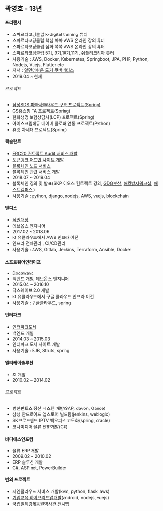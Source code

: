## 곽영호 - 13년

#### 프리랜서
- 스파르타코딩클럽 k-digital training 튜터
- 스파르타코딩클럽 핵심 쏙쏙 AWS 온라인 강의 튜터
- 스파르타코딩클럽 심화 쏙쏙 AWS 온라인 강의 튜터
- [스파르타코딩클럽 5기, 9기,10기,11기, 쉬플리코리아 튜터](https://spartacodingclub.kr)
- 사용기술 : AWS, Docker, Kubernetes, Springboot, JPA, PHP, Python, Nodejs, Vuejs, Flutter etc
- 저서 : [알면더쉬운 도커 쿠버네티스](https://book.naver.com/bookdb/book_detail.nhn?bid=16493225)
- 2019.04 ~ 현재

###### 프로젝트
- [삼성SDS 퍼블릭클라우드 구축 프로젝트(Spring)](https://cloud.samsungsds.com/serviceportal/index.html)
- GS홈쇼핑 TA 프로젝트(Spring)
- 한화생명 보험상담사(LCP) 프로젝트(Spring)
- 아이스크림에듀 네이버 클로바 연동 프로젝트(Python)
- 휴넷 차세대 프로젝트(Spring)

#### 핵슬란트
- [ERC20 컨트랙트 Audit 서비스 개발](http://certificate.hexlant.com)
- [토큰뱅크 어드민 사이트 개발](http://tokenbank.co.kr)
- [블록체인 노드 서비스](http://test-node.hexlant.com/api-docs/)
- 블록체인 관련 서비스 개발
- 2018.07 ~ 2019.04
- 블록체인 강의 및 발표(SKP 이오스 컨트랙트 강의, [GDG부산](https://festa.io/events/119), [해킹방지워크샵](https://concert.or.kr/suf2018/program/program.php), [패스트캠퍼스](https://www.fastcampus.co.kr/dev_camp_eos/?gclid=Cj0KCQiAgMPgBRDDARIsAOh3uyJB4DB7Vak3YvJXJ9IslTflWFCvBpgLvZ2whMzu5duc3TZjWiFuQTkaAipSEALw_wcB)  )
-  사용기술 : python, django, nodejs, AWS, vuejs, blockchain

#### 벤디스
- [식권대장](http://sikdae.com)
- 데브옵스 엔지니어
- 2017.02 ~ 2018.06
- kt 유클라우드에서 AWS 인프라 이전
- 인프라 전체관리 , CI/CD관리
- 사용기술 :  AWS, Gitlab, Jenkins, Terraform, Ansible, Docker

#### 소프트웨어인라이프
- [Docswave](https://www.docswave.com/)
- 백엔드 개발, 데브옵스 엔지니어
- 2015.04 ~ 2016.10
- 닥스웨이브 2.0 개발
- kt 유클라우드에서 구글 클라우드 인프라 이전
- 사용기술 :  구글클라우드, spring

#### 인터파크
- [인터파크도서](http://book.interpark.com)
- 백엔드 개발
- 2014.03 ~ 2015.03
- 인터파크 도서 사이트 개발
- 사용기술 :  EJB, Struts, spring

#### 엘티케이솔루션
- SI 개발
- 2010.02 ~ 2014.02
###### 프로젝트
- 범한판토스 정산 시스템 개발(SAP, davon, Gauce)
- 삼성 안드로이드 앱스토어 빌드팀(jenkins, weblogic)
- SK브로드밴드 IPTV 백오피스 고도화(spring, oracle)
- 코나미디어 물류 ERP개발(C#)

#### 비디에스인포컴
- 물류 ERP 개발
- 2009.02 ~ 2010.02
- ERP 솔루션 개발
- C#, ASP.net, PowerBuilder

#### 번외 프로젝트
- 지엔클라우드 서비스 개발(kvm, python, flask, aws)
- [기업교육 하이브리드앱개발](http://planchee.actiongo.co.kr)(android, nodejs, vuejs)
- [국립일제강제동원역사관 전시앱](https://play.google.com/store/apps/details?id=com.museum.exhibition_guide_app)
